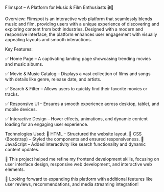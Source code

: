 Flimspot – A Platform for Music & Film Enthusiasts 🎬🎵

Overview:
Flimspot is an interactive web platform that seamlessly blends music and film, providing users with a unique experience of discovering and exploring content from both industries. Designed with a modern and responsive interface, the platform enhances user engagement with visually appealing layouts and smooth interactions.

Key Features:

✅ Home Page – A captivating landing page showcasing trending movies and music albums.

✅ Movie & Music Catalog – Displays a vast collection of films and songs with details like genre, release date, and artists.

✅ Search & Filter – Allows users to quickly find their favorite movies or tracks.

✅ Responsive UI – Ensures a smooth experience across desktop, tablet, and mobile devices.

✅ Interactive Design – Hover effects, animations, and dynamic content loading for an engaging user experience.

Technologies Used:
🔹 HTML – Structured the website layout.
🔹 CSS (Bootstrap) – Styled the components and ensured responsiveness.
🔹 JavaScript – Added interactivity like search functionality and dynamic content updates.

📌 This project helped me refine my frontend development skills, focusing on user interface design, responsive web development, and interactive web elements.

🚀 Looking forward to expanding this platform with additional features like user reviews, recommendations, and media streaming integration!
